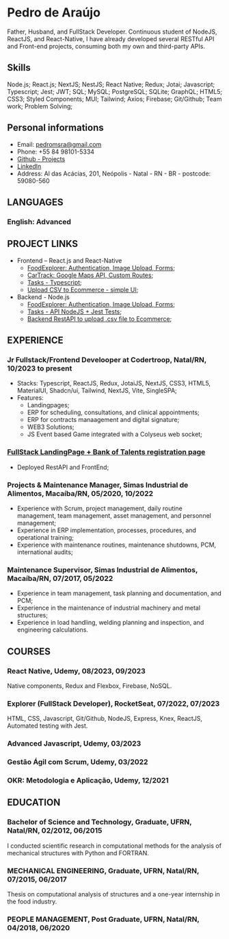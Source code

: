 # Pedro de Araújo

Father, Husband, and FullStack Developer. Continuous student of NodeJS, ReactJS, and React-Native, I have already developed several RESTful API and Front-end projects, consuming both my own and third-party APIs.

## Skills

Node.js; React.js; NextJS; NestJS; React Native; Redux; Jotai; Javascript; Typescript; Jest; JWT; SQL; MySQL; PostgreSQL; SQLite; GraphQL; HTML5; CSS3; Styled Components; MUI; Tailwind; Axios; Firebase; Git/Github; Team work; Problem Solving;

## Personal informations

- Email: pedromsra@gmail.com
- Phone: +55 84 98101-5334
- [Github - Projects](https://github.com/pedromsra)
- [LinkedIn](https://www.linkedin.com/in/pedro-maur%C3%ADcio-sab%C3%B3ia-rodrigues-de-ara%C3%BAjo-aa043810a/)
- Address: Al das Acácias, 201, Neópolis - Natal - RN - BR - postcode: 59080-560

## LANGUAGES

### English: Advanced

## PROJECT LINKS

- Frontend – React.js and React-Native
  - [FoodExplorer: Authentication, Image Upload, Forms](https://github.com/pedromsra/FoodExplorer_FE);
  - [CarTrack: Google Maps API, Custom Routes](https://github.com/pedromsra/vehicle_tracking_FrontEnd);
  - [Tasks - Typescript](https://github.com/pedromsra/CoderTroop_FE);
  - [Upload CSV to Ecommerce - simple UI](https://github.com/pedromsra/ShopperTest_FE);
- Backend - Node.js
  - [FoodExplorer: Authentication, Image Upload, Forms](https://github.com/pedromsra/FoodExplorer_API);
  - [Tasks - API NodeJS + Jest Tests](https://github.com/pedromsra/CoderTroop_API);
  - [Backend RestAPI to upload .csv file to Ecommerce](https://github.com/pedromsra/ShopperTest);
 
## EXPERIENCE

### Jr Fullstack/Frontend Develooper at Codertroop, Natal/RN, 10/2023 to present

- Stacks: Typescript, ReactJS, Redux, JotaiJS, NextJS, CSS3, HTML5, MaterialUI, Shadcn/ui, Tailwind, NextJS, Vite, SingleSPA;
- Features:
  - Landingpages;
  - ERP for scheduling, consultations, and clinical appointments;
  - ERP for contracts manaagement and digital signature;
  - WEB3 Solutions;
  - JS Event based Game integrated with a Colyseus web socket;
  

### [FullStack LandingPage + Bank of Talents registration page](https://infanciaspanapana.com.br/)

- Deployed RestAPI and FrontEnd;

### Projects & Maintenance Manager, Simas Industrial de Alimentos, Macaíba/RN, 05/2020, 10/2022

- Experience with Scrum, project management, daily routine management, team management, asset management, and personnel management;
- Experience in ERP implementation, processes, procedures, and operational training;
- Experience with maintenance routines, maintenance shutdowns, PCM, international audits;

### Maintenance Supervisor, Simas Industrial de Alimentos, Macaíba/RN, 07/2017, 05/2022

- Experience in team management, task planning and documentation, and PCM;
- Experience in the maintenance of industrial machinery and metal structures;
- Experience in load handling, welding planning and inspection, and engineering calculations.

 
## COURSES

### React Native, Udemy, 08/2023, 09/2023
Native components, Redux and Flexbox, Firebase, NoSQL.

### Explorer (FullStack Developer), RocketSeat, 07/2022, 07/2023
HTML, CSS, Javascript, Git/Github, NodeJS, Express, Knex, ReactJS, Automated testing with Jest.

### Advanced Javascript, Udemy, 03/2023

### Gestão Ágil com Scrum, Udemy, 03/2022

### OKR: Metodologia e Aplicação, Udemy, 12/2021


## EDUCATION

### Bachelor of Science and Technology, Graduate, UFRN, Natal/RN, 02/2012, 06/2015
I conducted scientific research in computational methods for the analysis of mechanical structures with Python and FORTRAN.

### MECHANICAL ENGINEERING, Graduate, UFRN, Natal/RN, 07/2015, 06/2017
Thesis on computational analysis of structures and a one-year internship in the food industry.

### PEOPLE MANAGEMENT, Post Graduate, UFRN, Natal/RN, 04/2018, 06/2020
